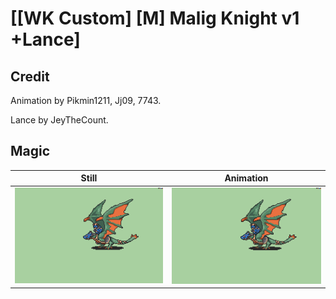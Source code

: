 # [\[WK Custom\] \[M\] Malig Knight v1 +Lance]

## Credit

Animation by Pikmin1211, Jj09, 7743.

Lance by JeyTheCount.

## Magic

| Still | Animation |
| :---: | :-------: |
| ![Magic still](./Magic_000.png) | ![Magic animation](./Magic.gif) |
